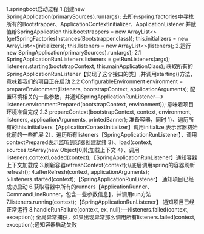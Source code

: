 1.springboot启动过程
    1.创建new SpringApplication(primarySources).run(args);
        去所有spring.factories中寻找所有的Bootstrapper、ApplicationContextInitializer、ApplicationListener
        并赋值给SpringApplication
        this.bootstrappers = new ArrayList<>(getSpringFactoriesInstances(Bootstrapper.class));
        this.initializers = new ArrayList<>(initializers);
        this.listeners = new ArrayList<>(listeners);
    2.运行new SpringApplication(primarySources).run(args);
        2.1 SpringApplicationRunListeners listeners = getRunListeners(args);
           	listeners.starting(bootstrapContext, this.mainApplicationClass); 
            获取所有的SpringApplicationRunListener【实现了这个接口的类】,并调用starting()方法，意味着我们的项目正在启动
        2.2 ConfigurableEnvironment environment = prepareEnvironment(listeners, bootstrapContext, applicationArguments);
            配置环境相关的一些参数，并通知SpringApplicationRunListener—》listener.environmentPrepared(bootstrapContext, environment));
            意味着项目环境准备完成
        2.3 prepareContext(bootstrapContext, context, environment, listeners, applicationArguments, printedBanner);
            准备容器，同时
            1）、遍历所有的this.initializers【ApplicationContextInitializer】调用initialize,表示容器初始化前的一些扩展
            2）、遍历所有listeners【SpringApplicationRunListener】，调用contextPrepared表示监听到容器创建就绪
            3）、load(context, sources.toArray(new Object[0]));加载上下文
            4）、调用listeners.contextLoaded(context);【SpringApplicationRunListener】通知容器上下文加载成
     3.刷新容器refreshContext(context);//底层调用spring的容器刷新refresh();
     4.afterRefresh(context, applicationArguments);
     5.listeners.started(context);【SpringApplicationRunListener】 通知项目已经成功启动
     6.获取容器中所有的runners【ApplicationRunner、CommandLineRunner，包含一些参数信息】，并调用run方法
     7.listeners.running(context);【SpringApplicationRunListener】 通知项目已经正常运行
     8.handleRunFailure(context, ex, null);—》listeners.failed(context, exception);
        全局异常捕获，如果出现异常那么调用所有listeners.failed(context, exception);通知容器启动失败  
            
            